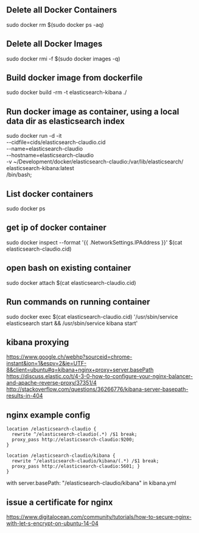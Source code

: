 ## Delete all Docker Containers ##
sudo docker rm $(sudo docker ps -aq)

## Delete all Docker Images ##
sudo docker rmi -f $(sudo docker images -q)

## Build docker image from dockerfile ##
sudo docker build -rm -t elasticsearch-kibana ./

## Run docker image as container, using a local data dir as elasticsearch index ##
sudo docker run -d -it \
	--cidfile=cids/elasticsearch-claudio.cid \
	--name=elasticsearch-claudio \
	--hostname=elasticsearch-claudio \
	-v ~/Development/docker/elasticsearch-claudio:/var/lib/elasticsearch/ \
	elasticsearch-kibana:latest \
	/bin/bash;


## List docker containers ##
sudo docker ps

## get ip of docker container ##
sudo docker inspect --format '{{ .NetworkSettings.IPAddress }}' $(cat elasticsearch-claudio.cid)

## open bash on existing container ##
sudo docker attach $(cat elasticsearch-claudio.cid)

## Run commands on running container ##
sudo docker exec $(cat elasticsearch-claudio.cid) '/usr/sbin/service elasticsearch start && /usr/sbin/service kibana start'

## kibana proxying ## 
https://www.google.ch/webhp?sourceid=chrome-instant&ion=1&espv=2&ie=UTF-8&client=ubuntu#q=kibana+nginx+proxy+server.basePath
https://discuss.elastic.co/t/4-3-0-how-to-configure-your-nginx-balancer-and-apache-reverse-proxy/37351/4
http://stackoverflow.com/questions/36266776/kibana-server-basepath-results-in-404


## nginx example config ##
    location /elasticsearch-claudio {
      rewrite ^/elasticsearch-claudio(.*) /$1 break;
      proxy_pass http://elasticsearch-claudio:9200;
    }

    location /elasticsearch-claudio/kibana {
      rewrite ^/elasticsearch-claudio/kibana/(.*) /$1 break;
      proxy_pass http://elasticsearch-claudio:5601; }
    }

with server.basePath: "/elasticsearch-claudio/kibana" in kibana.yml

## issue a certificate for nginx ##
https://www.digitalocean.com/community/tutorials/how-to-secure-nginx-with-let-s-encrypt-on-ubuntu-14-04